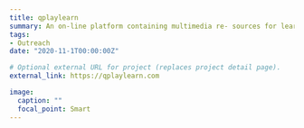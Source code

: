```yaml
---
title: qplaylearn
summary: An on-line platform containing multimedia re- sources for learning about quantum science and technologies in a playful way.
tags:
- Outreach
date: "2020-11-1T00:00:00Z"

# Optional external URL for project (replaces project detail page).
external_link: https://qplaylearn.com

image:
  caption: ""
  focal_point: Smart
---
```

